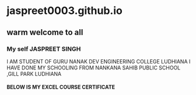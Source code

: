 # jaspreet0003.github.io
## warm welcome to all
### My self JASPREET SINGH 
I AM STUDENT OF GURU NANAK DEV ENGINEERING COLLEGE LUDHIANA 
I HAVE DONE MY SCHOOLING FROM NANKANA SAHIB PUBLIC SCHOOL ,GILL PARK LUDHIANA
#### BELOW IS MY EXCEL COURSE CERTIFICATE 

